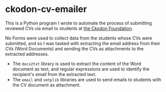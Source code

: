 # ckodon-cv-emailer
This is a Python program I wrote to automate the process of submitting reviewed CVs via email to students at [the Ckodon Foundation](https://www.ckodon.com/ckodon-foundation).

No Forms were used to collect data from the students whose CVs were submitted, and so I was tasked with extracting the email address from their CVs (Word Documents) and sending the CVs as attachments to the extracted addresses.

 - The `docx2txt` library is used to extract the content of the Word document as text, and regular expressions are 
   used to identify the recipient's email from the extracted text.
 - The `email` and `smtplib` libraries are used to send emails to students with the CV document as attachment.
